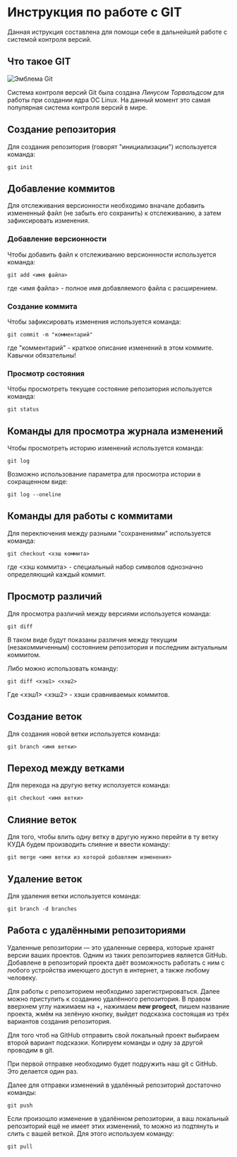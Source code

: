 # **Инструкция по работе с GIT**

Данная иструкция составлена для помощи себе в дальнейшей работе с системой контроля версий.

## Что такое GIT

![Эмблема Git](git.JPG)

Система контроля версий Git была создана *Линусом Торвальдсом* для работы при создании ядра ОС Linux. На данный момент это самая популярная система контроля версий в мире.

## Создание репозитория

Для создания репозитория (говорят "инициализации") используется команда:

    git init

## Добавление коммитов

Для отслеживания версионности необходимо вначале добавить измененный файл (не забыть его сохранить) к отслеживанию, а затем зафиксировать изменения.

### Добавление версионности

Чтобы добавить файл к отслеживанию версионнности используется команда:

    git add <имя файла>

где <имя файла> - полное имя добавляемого файла с расширением.

### Создание коммита

Чтобы зафиксировать изменения используется команда:

    git commit -m "комментарий"

где "комментарий" - краткое описание изменений в этом коммите. Кавычки обязательны!

### Просмотр состояния

Чтобы просмотреть текущее состояние репозитория используется команда:

    git status

## Команды для просмотра журнала изменений

Чтобы просмотреть историю изменений используется команда:

    git log

Возможно использование параметра для просмотра истории в сокращенном виде:

    git log --oneline

## Команды для работы с коммитами

Для переключения между разными "сохранениями" используется команда:

    git checkout <хэш коммита>

где <хэш коммита> - специальный набор символов однозначно определяющий каждый коммит.

## Просмотр различий

Для просмотра различий между версиями используется команда:

    git diff

В таком виде будут показаны различия между текущим (незакоммиченным) состоянием репозитория и последним актуальным коммитом.

Либо можно использовать команду:

    git diff <хэш1> <хэш2>

Где <хэш1> <хэш2> - хэши сравниваемых коммитов.

## Создание веток

Для создания новой ветки используется команда:

    git branch <имя ветки>

## Переход между ветками

Для перехода на другую ветку исползуется команда:

    git checkout <имя ветки>

## Слияние веток

Для того, чтобы влить одну ветку в другую нужно перейти в ту ветку КУДА будем производить слияние и ввести команду:

    git merge <имя ветки из которой добавляем изменения>

## Удаление веток

Для удаления ветки используется команда:
    
    git branch -d branches

## Работа с удалёнными репозиториями

Удаленные репозитории — это удаленные сервера, которые хранят версии ваших проектов. 
Одним из таких репозиториев является GitHub. Добавлене в репозиторий проекта даёт возможность работать с ним с любого устройства имеющего доступ в интернет, а также любому человеку.

Для работы с репозиторием необходимо зарегистрироваться. Далее можно приступить к созданию удалённого репозитория. В правом вверхнем углу нажимаем на +, нажимаем **new progect**, пишем название проекта, жмём на зелёную кнопку, выйдет подсказка состоящая из трёх вариантов создания репозитория.

Для того чтоб на GitHub отправить свой локальный проект выбираем второй вариант подсказки. Копируем команды и одну за другой проводим в git.

При первой отправке необходимо будет подружить наш git с GitHub. Это делается один раз.

Далее для отправки изменений в удалённый репозиторий достаточно команды:

    git push

Если произошло изменение в удалённом репозитории, а ваш локальный репозиторий ещё не имеет этих изменений, то можно из подтянуть и слить с вашей веткой. Для этого используем команду:

    git pull

